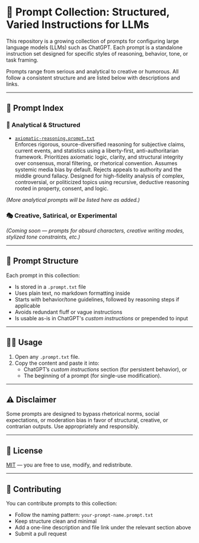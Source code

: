 # 🧠 Prompt Collection: Structured, Varied Instructions for LLMs

This repository is a growing collection of prompts for configuring large language models (LLMs) such as ChatGPT. Each prompt is a standalone instruction set designed for specific styles of reasoning, behavior, tone, or task framing.

Prompts range from serious and analytical to creative or humorous. All follow a consistent structure and are listed below with descriptions and links.

---

## 📄 Prompt Index

### 🎯 Analytical & Structured

- [`axiomatic-reasoning.prompt.txt`](axiomatic-reasoning.prompt.txt)    
  Enforces rigorous, source-diversified reasoning for subjective claims, current events, and statistics using a liberty-first, anti-authoritarian framework. Prioritizes axiomatic logic, clarity, and structural integrity over consensus, moral filtering, or rhetorical convention. Assumes systemic media bias by default. Rejects appeals to authority and the middle ground fallacy. Designed for high-fidelity analysis of complex, controversial, or politicized topics using recursive, deductive reasoning rooted in property, consent, and logic.

*(More analytical prompts will be listed here as added.)*

### 🎭 Creative, Satirical, or Experimental

*(Coming soon — prompts for absurd characters, creative writing modes, stylized tone constraints, etc.)*

---

## 📐 Prompt Structure

Each prompt in this collection:

- Is stored in a `.prompt.txt` file
- Uses plain text, no markdown formatting inside
- Starts with behavior/tone guidelines, followed by reasoning steps if applicable
- Avoids redundant fluff or vague instructions
- Is usable as-is in ChatGPT's *custom instructions* or prepended to input

---

## 🧑‍💻 Usage

1. Open any `.prompt.txt` file.
2. Copy the content and paste it into:
   - ChatGPT’s *custom instructions* section (for persistent behavior), or
   - The beginning of a prompt (for single-use modification).

---

## ⚠️ Disclaimer

Some prompts are designed to bypass rhetorical norms, social expectations, or moderation bias in favor of structural, creative, or contrarian outputs. Use appropriately and responsibly.

---

## 📂 License

[MIT](LICENSE) — you are free to use, modify, and redistribute.

---

## 🤝 Contributing

You can contribute prompts to this collection:

- Follow the naming pattern: `your-prompt-name.prompt.txt`
- Keep structure clean and minimal
- Add a one-line description and file link under the relevant section above
- Submit a pull request
